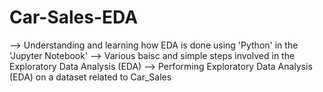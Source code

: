 # Car-Sales-EDA

--> Understanding and learning how EDA is done using 'Python' in the 'Jupyter Notebook'
--> Various baisc and simple steps involved in the Exploratory Data Analysis (EDA)
--> Performing Exploratory Data Analysis (EDA) on a dataset related to Car_Sales
